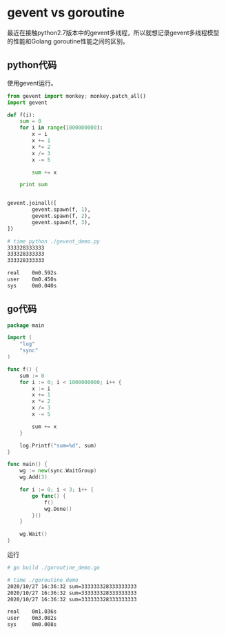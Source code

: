 # gevent vs goroutine

最近在接触python2.7版本中的gevent多线程，所以就想记录gevent多线程模型的性能和Golang goroutine性能之间的区别。

## python代码

使用gevent运行。

```python
from gevent import monkey; monkey.patch_all()
import gevent

def f(i):
    sum = 0
    for i in range(1000000000):
        x = i
        x += 1
        x *= 2
        x /= 3
        x -= 5

        sum += x

    print sum


gevent.joinall([
        gevent.spawn(f, 1),
        gevent.spawn(f, 2),
        gevent.spawn(f, 3),
])
```


```bash
# time python ./gevent_demo.py
333328333333
333328333333
333328333333

real    0m0.592s
user    0m0.450s
sys     0m0.040s
```

## go代码

```go
package main

import (
	"log"
	"sync"
)

func f() {
	sum := 0
	for i := 0; i < 1000000000; i++ {
		x := i
		x += 1
		x *= 2
		x /= 3
		x -= 5

		sum += x
	}

	log.Printf("sum=%d", sum)
}

func main() {
	wg := new(sync.WaitGroup)
	wg.Add(3)

	for i := 0; i < 3; i++ {
		go func() {
			f()
			wg.Done()
		}()
	}

	wg.Wait()
}
```


运行

```bash
# go build ./goroutine_demo.go

# time ./goroutine_demo
2020/10/27 16:36:32 sum=333333328333333333
2020/10/27 16:36:32 sum=333333328333333333
2020/10/27 16:36:32 sum=333333328333333333

real    0m1.036s
user    0m3.082s
sys     0m0.008s
```
